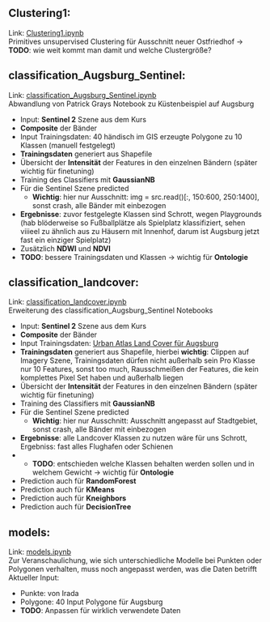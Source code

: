 ## Clustering1:
Link: [Clustering1.ipynb](https://github.com/Leonieen/UGS/blob/main/Notebooks_funktionieren/Clustering1.ipynb) <br>
Primitives unsupervised Clustering für Ausschnitt neuer Ostfriedhof -> **TODO**: wie weit kommt man damit und welche Clustergröße?

## classification_Augsburg_Sentinel:
Link: [classification_Augsburg_Sentinel.ipynb](https://github.com/Leonieen/UGS/blob/main/Notebooks_funktionieren/classification_Augsburg_Sentinel.ipynb) <br>
Abwandlung von Patrick Grays Notebook zu Küstenbeispiel auf Augsburg
* Input: **Sentinel 2** Szene aus dem Kurs
* **Composite** der Bänder
* Input Trainingsdaten: 40 händisch im GIS erzeugte Polygone zu 10 Klassen (manuell festgelegt)
* **Trainingsdaten** generiert aus Shapefile
* Übersicht der **Intensität** der Features in den einzelnen Bändern (später wichtig für finetuning)
* Training des Classifiers mit **GaussianNB**
* Für die Sentinel Szene predicted
  * **Wichtig**: hier nur Ausschnitt: img = src.read()[:, 150:600, 250:1400], sonst crash, alle Bänder mit einbezogen
* **Ergebnisse**: zuvor festgelegte Klassen sind Schrott, wegen Playgrounds (hab blöderweise so Fußballplätze als Spielplatz klassifiziert,
  sehen viiieel zu ähnlich aus zu Häusern mit Innenhof, darum ist Augsburg jetzt fast ein einziger Spielplatz)
* Zusätzlich **NDWI** und **NDVI**
* **TODO**: bessere Trainingsdaten und Klassen -> wichtig für **Ontologie**

## classification_landcover:
Link: [classification_landcover.ipynb](https://github.com/Leonieen/UGS/blob/main/Notebooks_funktionieren/classification_landcover.ipynb) <br>
Erweiterung des classification_Augsburg_Sentinel Notebooks
* Input: **Sentinel 2** Szene aus dem Kurs
* **Composite** der Bänder
* Input Trainingsdaten: [Urban Atlas Land Cover für Augsburg](https://land.copernicus.eu/en/products/urban-atlas/urban-atlas-2018)
* **Trainingsdaten** generiert aus Shapefile, hierbei **wichtig**: Clippen auf Imagery Szene, Trainingsdaten dürfen nicht außerhalb sein
  Pro Klasse nur 10 Features, sonst too much, Rausschmeißen der Features, die kein komplettes Pixel Set haben und außerhalb liegen
* Übersicht der **Intensität** der Features in den einzelnen Bändern (später wichtig für finetuning)
* Training des Classifiers mit **GaussianNB**
* Für die Sentinel Szene predicted
  * **Wichtig**: hier nur Ausschnitt: Ausschnitt angepasst auf Stadtgebiet, sonst crash, alle Bänder mit einbezogen
* **Ergebnisse**: alle Landcover Klassen zu nutzen wäre für uns Schrott, Ergebniss: fast alles Flughafen oder Schienen
* * **TODO**: entschieden welche Klassen behalten werden sollen und in welchem Gewicht -> wichtig für **Ontologie**
* Prediction auch für **RandomForest**
* Prediction auch für **KMeans**
* Prediction auch für **Kneighbors**
* Prediction auch für **DecisionTree**

## models:
Link: [models.ipynb](https://github.com/Leonieen/UGS/blob/main/Notebooks_funktionieren/models.ipynb) <br>
Zur Veranschaulichung, wie sich unterschiedliche Modelle bei Punkten oder Polygonen verhalten, muss noch angepasst werden, was die Daten betrifft <br>
Aktueller Input:
* Punkte: von Irada
* Polygone: 40 Input Polygone für Augsburg
* **TODO**: Anpassen für wirklich verwendete Daten
